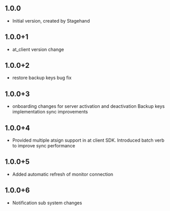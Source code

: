 ## 1.0.0
- Initial version, created by Stagehand
## 1.0.0+1
- at_client version change
## 1.0.0+2
- restore backup keys bug fix
## 1.0.0+3
- onboarding changes for server activation and deactivation Backup keys implementation sync improvements
## 1.0.0+4
- Provided multiple atsign support in at client SDK. Introduced batch verb to improve sync performance
## 1.0.0+5
- Added automatic refresh of monitor connection
## 1.0.0+6
- Notification sub system changes
